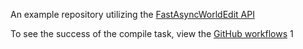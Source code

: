 An example repository utilizing the [FastAsyncWorldEdit API](https://github.com/IntellectualSites/FastAsyncWorldEdit-Documentation/wiki/API-Usage)

To see the success of the compile task, view the [GitHub workflows](https://github.com/NotMyFault/FastAsyncWorldEdit-TestPlugin/actions/workflows/build.yml)
1
